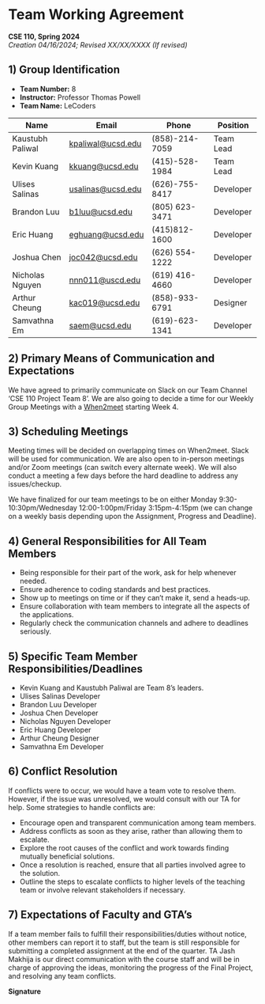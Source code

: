 # Team Working Agreement
**CSE 110, Spring 2024**  
*Creation 04/16/2024; Revised XX/XX/XXXX (If revised)*

## 1) Group Identification
- **Team Number:** 8
- **Instructor:** Professor Thomas Powell
- **Team Name:** LeCoders

| Name            | Email            | Phone          | Position   |
|-----------------|------------------|----------------|------------|
| Kaustubh Paliwal | kpaliwal@ucsd.edu | (858)-214-7059 | Team Lead |
| Kevin Kuang | kkuang@ucsd.edu | (415)-528-1984 | Team Lead |
| Ulises Salinas | usalinas@ucsd.edu | (626)-755-8417 | Developer  |
| Brandon Luu | b1luu@ucsd.edu | (805) 623-3471 | Developer |
| Eric Huang | eghuang@ucsd.edu | (415)812-1600 | Developer |
| Joshua Chen | joc042@ucsd.edu | (626) 554- 1222 | Developer |
| Nicholas Nguyen | nnn011@uscd.edu | (619) 416-4660 | Developer |
| Arthur Cheung | kac019@ucsd.edu | (858)-933-6791 | Designer |
| Samvathna Em | saem@ucsd.edu | (619)-623-1341 | Developer |

## 2) Primary Means of Communication and Expectations
We have agreed to primarily communicate on Slack on our Team Channel ‘CSE 110 Project Team 8’. We are also going to decide a time for our Weekly Group Meetings with a [When2meet](https://www.when2meet.com/?24655546-vtpff) starting Week 4.

## 3) Scheduling Meetings
Meeting times will be decided on overlapping times on When2meet. Slack will be used for communication. We are also open to in-person meetings and/or Zoom meetings (can switch every alternate week). We will also conduct a meeting a few days before the hard deadline to address any issues/checkup.

We have finalized for our team meetings to be on either Monday 9:30-10:30pm/Wednesday 12:00-1:00pm/Friday 3:15pm-4:15pm (we can change on a weekly basis depending upon the Assignment, Progress and Deadline).

## 4) General Responsibilities for All Team Members
- Being responsible for their part of the work, ask for help whenever needed.
- Ensure adherence to coding standards and best practices.
- Show up to meetings on time or if they can’t make it, send a heads-up.
- Ensure collaboration with team members to integrate all the aspects of the applications.
- Regularly check the communication channels and adhere to deadlines seriously.

## 5) Specific Team Member Responsibilities/Deadlines
- Kevin Kuang and Kaustubh Paliwal are Team 8’s leaders.
- Ulises Salinas Developer
- Brandon Luu Developer 
- Joshua Chen Developer 
- Nicholas Nguyen Developer
- Eric Huang Developer
- Arthur Cheung Designer 
- Samvathna Em Developer

## 6) Conflict Resolution
If conflicts were to occur, we would have a team vote to resolve them. However, if the issue was unresolved, we would consult with our TA for help. Some strategies to handle conflicts are:
- Encourage open and transparent communication among team members.
- Address conflicts as soon as they arise, rather than allowing them to escalate.
- Explore the root causes of the conflict and work towards finding mutually beneficial solutions.
- Once a resolution is reached, ensure that all parties involved agree to the solution.
- Outline the steps to escalate conflicts to higher levels of the teaching team or involve relevant stakeholders if necessary.

## 7) Expectations of Faculty and GTA’s
If a team member fails to fulfill their responsibilities/duties without notice, other members can report it to staff, but the team is still responsible for submitting a completed assignment at the end of the quarter. TA Jash Makhija is our direct communication with the course staff and will be in charge of approving the ideas, monitoring the progress of the Final Project, and resolving any team conflicts.

**Signature**
